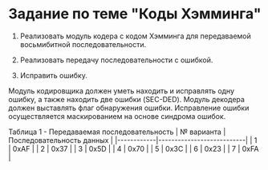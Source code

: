 # Задание по теме "Коды Хэмминга"

1. Реализовать модуль кодера с кодом Хэмминга для передаваемой восьмибитной последовательности.

2. Реализовать передачу последовательности с ошибкой.

3. Исправить ошибку.

Модуль кодировщика должен уметь находить и исправлять одну ошибку, а также находить две ошибки (SEC-DED). Модуль декодера должен выставлять флаг обнаружения ошибки. Исправление ошибки осуществляется маскированием на основе синдрома ошибок.

Таблица 1 - Передаваемая последовательность
| № варианта | Последовательность данных |
|------------|---------------------------|
| 1 | 0xAF |
| 2 | 0x37 |
| 3 | 0x5D |
| 4 | 0x70 |
| 5 | 0x3C |
| 6 | 0x23 |
| 7 | 0xFA |
